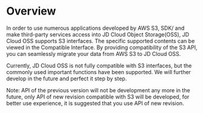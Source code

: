 # Overview

In order to use numerous applications developed by AWS S3, SDK/ and make third-party services access into JD Cloud Object Storage(OSS), JD Cloud OSS supports S3 interfaces. The specific supported contents can be viewed in the Compatible Interface. By providing compatibility of the S3 API, you can seamlessly migrate your data from AWS S3 to JD Cloud OSS.

Currently, JD Cloud OSS is not fully compatible with S3 interfaces, but the commonly used important functions have been supported. We will further develop in the future and perfect it step by step.

Note: API of the previous version will not be development any more in the future, only API of new revision compatible with S3 will be developed, for better use experience, it is suggested that you use API of new revision.
